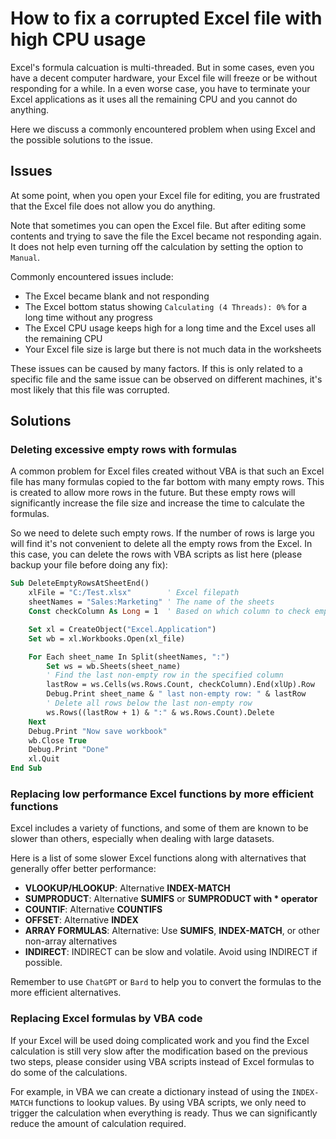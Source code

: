 # How to fix a corrupted Excel file with high CPU usage

Excel's formula calcuation is multi-threaded. But in some cases, even you have a decent computer hardware, your Excel file will freeze or be without responding for a while. In a even worse case, you have to terminate your Excel applications as it uses all the remaining CPU and you cannot do anything.

Here we discuss a commonly encountered problem when using Excel and the possible solutions to the issue.

## Issues
At some point, when you open your Excel file for editing, you are frustrated that the Excel file does not allow you do anything.

Note that sometimes you can open the Excel file. But after editing some contents and trying to save the file the Excel became not responding again. It does not help even turning off the calculation by setting the option to `Manual`.

Commonly encountered issues include:
- The Excel became blank and not responding
- The Excel bottom status showing `Calculating (4 Threads): 0%` for a long time without any progress
- The Excel CPU usage keeps high for a long time and the Excel uses all the remaining CPU
- Your Excel file size is large but there is not much data in the worksheets

These issues can be caused by many factors. If this is only related to a specific file and the same issue can be observed on different machines, it's most likely that this file was corrupted.


## Solutions
### Deleting excessive empty rows with formulas
A common problem for Excel files created without VBA is that such an Excel file has many formulas copied to the far bottom with many empty rows. This is created to allow more rows in the future. But these empty rows will significantly increase the file size and increase the time to calculate the formulas.

So we need to delete such empty rows. If the number of rows is large you will find it's not convenient to delete all the empty rows from the Excel. In this case, you can delete the rows with VBA scripts as list here (please backup your file before doing any fix):
```vb
Sub DeleteEmptyRowsAtSheetEnd()
    xlFile = "C:/Test.xlsx"        ' Excel filepath
    sheetNames = "Sales:Marketing" ' The name of the sheets
    Const checkColumn As Long = 1  ' Based on which column to check empty rows

    Set xl = CreateObject("Excel.Application")
    Set wb = xl.Workbooks.Open(xl_file)

    For Each sheet_name In Split(sheetNames, ":")
        Set ws = wb.Sheets(sheet_name)
        ' Find the last non-empty row in the specified column
        lastRow = ws.Cells(ws.Rows.Count, checkColumn).End(xlUp).Row
        Debug.Print sheet_name & " last non-empty row: " & lastRow
        ' Delete all rows below the last non-empty row
        ws.Rows((lastRow + 1) & ":" & ws.Rows.Count).Delete
    Next
    Debug.Print "Now save workbook"
    wb.Close True
    Debug.Print "Done"
    xl.Quit
End Sub
```

### Replacing low performance Excel functions by more efficient functions
Excel includes a variety of functions, and some of them are known to be slower than others, especially when dealing with large datasets.

Here is a list of some slower Excel functions along with alternatives that generally offer better performance:
- **VLOOKUP/HLOOKUP**: Alternative **INDEX-MATCH**
- **SUMPRODUCT**: Alternative **SUMIFS** or **SUMPRODUCT with * operator**
- **COUNTIF**: Alternative **COUNTIFS**
- **OFFSET**: Alternative **INDEX**
- **ARRAY FORMULAS**: Alternative: Use **SUMIFS**, **INDEX-MATCH**, or other non-array alternatives
- **INDIRECT**: INDIRECT can be slow and volatile. Avoid using INDIRECT if possible.

Remember to use `ChatGPT` or `Bard` to help you to convert the formulas to the more efficient alternatives.

### Replacing Excel formulas by VBA code
If your Excel will be used doing complicated work and you find the Excel calculation is still very slow after the modification based on the previous two steps, please consider using VBA scripts instead of Excel formulas to do some of the calculations.

For example, in VBA we can create a dictionary instead of using the `INDEX-MATCH` functions to lookup values. By using VBA scripts, we only need to trigger the calculation when everything is ready. Thus we can significantly reduce the amount of calculation required.
